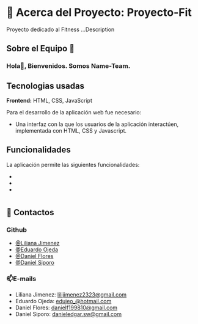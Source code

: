 # 🚀 Acerca del Proyecto: Proyecto-Fit

Proyecto dedicado al Fitness ...Description

## Sobre el Equipo 💪
### Hola👋, Bienvenidos. Somos Name-Team.

## Tecnologias usadas

**Frontend:** HTML, CSS, JavaScript

Para el desarrollo de la aplicación web fue necesario:
- Una interfaz con la que los usuarios de la aplicación interactúen, implementada con HTML, CSS y Javascript.


## Funcionalidades
La aplicación permite las siguientes funcionalidades:

-
-
-
#
## 🔗 Contactos
### Github
- [@Liliana Jimenez](https://github.com/lilicell)
- [@Eduardo Ojeda](https://github.com/Edujeo)
- [@Daniel Flores](https://github.com/v1nanu)
- [@Daniel Siporo](https://github.com/DanielSw777)

### 📫E-mails
- Liliana Jimenez: lilijimenez2323@gmail.com
- Eduardo Ojeda: edujeo_@hotmail.com
- Daniel Flores: danielf199810@gmail.com
- Daniel Siporo: danieledgar.sw@gmail.com
